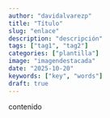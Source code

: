 ```yaml
---
author: "davidalvarezp"
title: "Título"
slug: "enlace"
description: "descripción"
tags: ["tag1", "tag2"]
categories: ["plantilla"]
image: "imagendestacada"
date: "2025-10-20"
keywords: ["key", "words"]
draft: true
---
```


contenido
